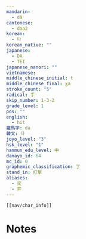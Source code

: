 ```yaml
---
mandarin:
  - dǎ
cantonese:
  - daa2
korean:
  - 타
korean_native: ""
japanese:
  - DA
  - TEI
japanese_nanori: ""
vietnamese:
middle_chinese_initial: t
middle_chinese_final: ɣa
stroke_count: "5"
radical: 手
skip_number: 1-3-2
grade_level: 1
pos: ""
english:
  - hit
羅馬字: da
韓文: 다
joyo_level: "3"
hsk_level: "1"
hanmun_edu_level: 中
danayo_id: 64
mc_id: 0
graphemic_classification: 丁
stand_in: 打撃
aliases:
  - 奕
  - 弈
---
```

```meta-bind-embed
[[nav/char_info]]
```

# Notes
